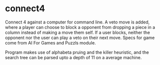 connect4
========

Connect 4 against a computer for command line. A veto move is added, where a player can choose to block a opponent from dropping a piece in a column instead of making a move them self. If a user blocks, neither the opponent nor the user can play a veto on their next move. Specs for game come from AI For Games and Puzzls module. 

Program makes use of alphabeta pruing and the killer heuristic, and the search tree can be parsed upto a depth of 11 on a average machine.
